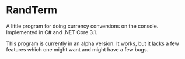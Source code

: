 # RandTerm

A little program for doing currency conversions on the console. Implemented in C# and .NET Core 3.1.

This program is currently in an alpha version. It works, but it lacks a few features which one might want and might have a few bugs.
